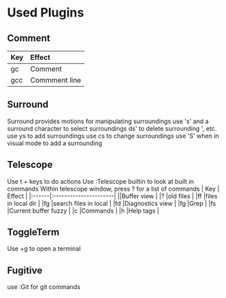# Used Plugins

## Comment
| Key | Effect                |
|:----|:----------------------|
|gc   |Comment                |
|gcc  |Commment line          | 

## Surround
Surround provides motions for manipulating surroundings
use 's' and a surround character to select surroundings
ds' to delete surrounding ', etc.
use ys to add surroundings
use cs to change surroundings
use 'S' when in visual mode to add a surrounding

## Telescope
Use t + keys to do actions
Use :Telescope builtin to look at built in commands
Within telescope window, press ? for a list of commands
| Key   | Effect                |
|:------|:----------------------|
|<space>|Buffer view            |
|?      |old files              |
|ff     |files in local dir     |
|fg     |search files in local  |
|fd     |Diagnostics view       |
|fg     |Grep                   |
|fs     |Current buffer fuzzy   |
|c      |Commands               |
|h      |Help tags              |

## ToggleTerm
Use <ctrl>+g to open a terminal

## Fugitive
use :Git for git commands
